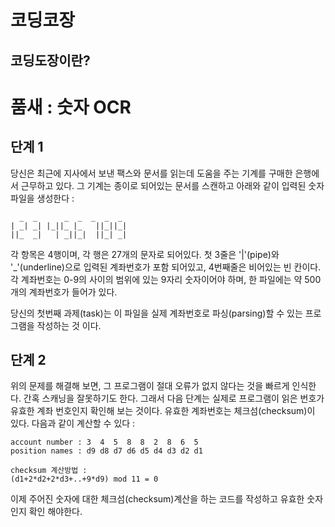 # 코딩코장
## 코딩도장이란? 



# 품새 : 숫자  OCR

## 단계 1

당신은 최근에 지사에서 보낸 팩스와 문서를 읽는데 도움을 주는 기계를 구매한 은행에서 근무하고 있다.
그 기계는 종이로 되어있는 문서를 스캔하고 아래와 같이 입력된 숫자파일을 생성한다 :

```
  _  _      _  _  _  _  _
| _| _| |_||_ |_   ||_||_|
||_  _|   | _||_|  ||_| _|

```
각 항목은 4행이며, 각 행은 27개의 문자로 되어있다.
첫 3줄은 '|'(pipe)와 '_'(underline)으로 입력된 계좌번호가 포함 되어있고, 4번째줄은 비어있는 빈 칸이다.
각 계좌번호는 0-9의 사이의 범위에 있는 9자리 숫자이어야 하며, 한 파일에는 약 500개의 계좌번호가 들어가 있다.

당신의 첫번째 과제(task)는 이 파일을 실제 계좌번호로 파싱(parsing)할 수 있는 프로그램을 작성하는 것 이다.

## 단계 2
위의 문제를 해결해 보면, 그 프로그램이 절대 오류가 없지 않다는 것을 빠르게 인식한다.
간혹 스캐닝을 잘못하기도 한다. 그래서 다음 단계는 실제로 프로그램이 읽은 번호가 유효한 계좌 번호인지 확인해 보는 것이다.
유효한 계좌번호는 체크섬(checksum)이 있다. 다음과 같이 계산할 수 있다 : 

```
account number : 3  4  5  8  8  2  8  6  5
position names : d9 d8 d7 d6 d5 d4 d3 d2 d1

checksum 계산방법 : 
(d1+2*d2+2*d3+..+9*d9) mod 11 = 0

```
이제 주어진 숫자에 대한 체크섬(checksum)계산을 하는 코드를 작성하고 유효한 숫자인지 확인 해야한다.